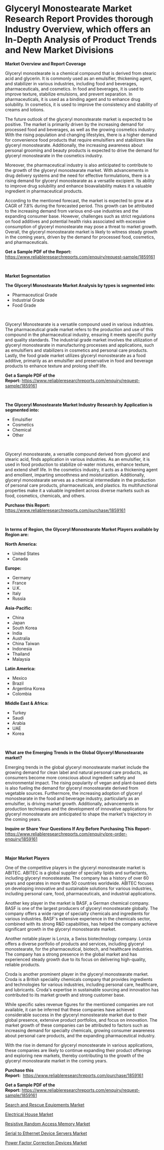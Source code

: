 <p><h1>Glyceryl Monostearate Market Research Report Provides thorough Industry Overview, which offers an In-Depth Analysis of Product Trends and New Market Divisions</h1></p><p><strong>Market Overview and Report Coverage</strong></p>
<p><p>Glyceryl monostearate is a chemical compound that is derived from stearic acid and glycerin. It is commonly used as an emulsifier, thickening agent, and stabilizer in various industries, including food and beverages, pharmaceuticals, and cosmetics. In food and beverages, it is used to improve texture, stabilize emulsions, and prevent separation. In pharmaceuticals, it is used as a binding agent and to enhance drug solubility. In cosmetics, it is used to improve the consistency and stability of creams and lotions.</p><p>The future outlook of the glyceryl monostearate market is expected to be positive. The market is primarily driven by the increasing demand for processed food and beverages, as well as the growing cosmetics industry. With the rising population and changing lifestyles, there is a higher demand for convenience food products that require emulsifiers and stabilizers like glyceryl monostearate. Additionally, the increasing awareness about personal grooming and beauty products is expected to drive the demand for glyceryl monostearate in the cosmetics industry.</p><p>Moreover, the pharmaceutical industry is also anticipated to contribute to the growth of the glyceryl monostearate market. With advancements in drug delivery systems and the need for effective formulations, there is a rising demand for glyceryl monostearate as a versatile excipient. Its ability to improve drug solubility and enhance bioavailability makes it a valuable ingredient in pharmaceutical products.</p><p>According to the mentioned forecast, the market is expected to grow at a CAGR of 7.8% during the forecasted period. This growth can be attributed to the increasing demand from various end-use industries and the expanding consumer base. However, challenges such as strict regulations on food additives and potential health risks associated with excessive consumption of glyceryl monostearate may pose a threat to market growth. Overall, the glyceryl monostearate market is likely to witness steady growth in the coming years, driven by the demand for processed food, cosmetics, and pharmaceuticals.</p></p>
<p><strong>Get a Sample PDF of the Report:</strong> <a href="https://www.reliableresearchreports.com/enquiry/request-sample/1859161">https://www.reliableresearchreports.com/enquiry/request-sample/1859161</a></p>
<p>&nbsp;</p>
<p><strong>Market Segmentation</strong></p>
<p><strong>The Glyceryl Monostearate Market Analysis by types is segmented into:</strong></p>
<p><ul><li>Pharmaceutical Grade</li><li>Industrial Grade</li><li>Food Grade</li></ul></p>
<p>&nbsp;</p>
<p><p>Glyceryl Monostearate is a versatile compound used in various industries. The pharmaceutical grade market refers to the production and use of this compound in the pharmaceutical industry, ensuring it meets specific purity and quality standards. The industrial grade market involves the utilization of glyceryl monostearate in manufacturing processes and applications, such as emulsifiers and stabilizers in cosmetics and personal care products. Lastly, the food grade market utilizes glyceryl monostearate as a food additive, primarily as an emulsifier and preservative in food and beverage products to enhance texture and prolong shelf life.</p></p>
<p><strong>Get a Sample PDF of the Report:</strong>&nbsp;<a href="https://www.reliableresearchreports.com/enquiry/request-sample/1859161">https://www.reliableresearchreports.com/enquiry/request-sample/1859161</a></p>
<p>&nbsp;</p>
<p><strong>The Glyceryl Monostearate Market Industry Research by Application is segmented into:</strong></p>
<p><ul><li>Emulsifier</li><li>Cosmetics</li><li>Chemical</li><li>Other</li></ul></p>
<p>&nbsp;</p>
<p><p>Glyceryl monostearate, a versatile compound derived from glycerol and stearic acid, finds application in various industries. As an emulsifier, it is used in food production to stabilize oil-water mixtures, enhance texture, and extend shelf life. In the cosmetics industry, it acts as a thickening agent and emollient, imparting smoothness and moisturization. Additionally, glyceryl monostearate serves as a chemical intermediate in the production of personal care products, pharmaceuticals, and plastics. Its multifunctional properties make it a valuable ingredient across diverse markets such as food, cosmetics, chemicals, and others.</p></p>
<p><strong>Purchase this Report:</strong>&nbsp; <a href="https://www.reliableresearchreports.com/purchase/1859161">https://www.reliableresearchreports.com/purchase/1859161</a></p>
<p>&nbsp;</p>
<p><strong>In terms of Region, the Glyceryl Monostearate Market Players available by Region are:</strong></p>
<p>
    <p> <strong> North America: </strong>
        <ul>
            <li>United States</li>
            <li>Canada</li>
        </ul>
        </p> 
    <p> <strong> Europe: </strong>
        <ul>
            <li>Germany</li>
            <li>France</li>
            <li>U.K.</li>
            <li>Italy</li>
            <li>Russia</li>
        </ul>
        </p> 
    <p> <strong> Asia-Pacific: </strong>
        <ul>
            <li>China</li>
            <li>Japan</li>
            <li>South Korea</li>
            <li>India</li>
            <li>Australia</li>
            <li>China Taiwan</li>
            <li>Indonesia</li>
            <li>Thailand</li>
            <li>Malaysia</li>
        </ul>
        </p> 
    <p> <strong> Latin America: </strong>
        <ul>
            <li>Mexico</li>
            <li>Brazil</li>
            <li>Argentina Korea</li>
            <li>Colombia</li>
        </ul>
        </p> 
    <p> <strong> Middle East & Africa: </strong>
        <ul>
            <li>Turkey</li>
            <li>Saudi</li>
            <li>Arabia</li>
            <li>UAE</li>
            <li>Korea</li>
        </ul>
    </p>
    </p>
<p>&nbsp;</p>
<p><strong>What are the Emerging Trends in the Global Glyceryl Monostearate market?</strong></p>
<p><p>Emerging trends in the global glyceryl monostearate market include the growing demand for clean label and natural personal care products, as consumers become more conscious about ingredient safety and environmental impact. The rising popularity of vegan and plant-based diets is also fueling the demand for glyceryl monostearate derived from vegetable sources. Furthermore, the increasing adoption of glyceryl monostearate in the food and beverage industry, particularly as an emulsifier, is driving market growth. Additionally, advancements in production techniques and the development of innovative applications for glyceryl monostearate are anticipated to shape the market's trajectory in the coming years.</p></p>
<p><strong>Inquire or Share Your Questions If Any Before Purchasing This Report</strong>- <a href="https://www.reliableresearchreports.com/enquiry/pre-order-enquiry/1859161">https://www.reliableresearchreports.com/enquiry/pre-order-enquiry/1859161</a></p>
<p>&nbsp;</p>
<p><strong>Major Market Players</strong></p>
<p><p>One of the competitive players in the glyceryl monostearate market is ABITEC. ABITEC is a global supplier of specialty lipids and surfactants, including glyceryl monostearate. The company has a history of over 60 years and operates in more than 50 countries worldwide. ABITEC focuses on developing innovative and sustainable solutions for various industries, including personal care, food, pharmaceuticals, and industrial applications. </p><p>Another key player in the market is BASF, a German chemical company. BASF is one of the largest producers of glyceryl monostearate globally. The company offers a wide range of specialty chemicals and ingredients for various industries. BASF's extensive experience in the chemicals sector, combined with its strong R&D capabilities, has helped the company achieve significant growth in the glyceryl monostearate market.</p><p>Another notable player is Lonza, a Swiss biotechnology company. Lonza offers a diverse portfolio of products and services, including glyceryl monostearate, for the pharmaceutical, biotech, and healthcare industries. The company has a strong presence in the global market and has experienced steady growth due to its focus on delivering high-quality, reliable products.</p><p>Croda is another prominent player in the glyceryl monostearate market. Croda is a British speciality chemicals company that provides ingredients and technologies for various industries, including personal care, healthcare, and lubricants. Croda's expertise in sustainable sourcing and innovation has contributed to its market growth and strong customer base.</p><p>While specific sales revenue figures for the mentioned companies are not available, it can be inferred that these companies have achieved considerable success in the glyceryl monostearate market due to their global presence, extensive product portfolios, and focus on innovation. The market growth of these companies can be attributed to factors such as increasing demand for specialty chemicals, growing consumer awareness about personal care products, and the expanding pharmaceutical industry.</p><p>With the rise in demand for glyceryl monostearate in various applications, these companies are likely to continue expanding their product offerings and exploring new markets, thereby contributing to the growth of the glyceryl monostearate market in the coming years.</p></p>
<p><strong>Purchase this Report:</strong>&nbsp;&nbsp;<a href="https://www.reliableresearchreports.com/purchase/1859161">https://www.reliableresearchreports.com/purchase/1859161</a></p>
<p></p>
<p><strong>Get a Sample PDF of the Report:</strong>&nbsp;<a href="https://www.reliableresearchreports.com/enquiry/request-sample/1859161">https://www.reliableresearchreports.com/enquiry/request-sample/1859161</a></p>
<p><p><a href="https://medium.com/@juansmith1961/search-and-rescue-equipments-market-competitive-analysis-market-trends-and-forecast-to-2030-ccdb783c0e32">Search and Rescue Equipments Market</a></p><p><a href="https://medium.com/@laurenglover76/electrical-house-market-size-cagr-trends-2024-2030-31d4f60946bb">Electrical House Market</a></p><p><a href="https://medium.com/@ssantosh15121999/resistive-random-access-memory-market-size-cagr-trends-2024-2030-5c88abb69097">Resistive Random Access Memory Market</a></p><p><a href="https://medium.com/@melissahaag/serial-to-ethernet-device-servers-market-analysis-its-cagr-market-segmentation-and-global-babc514da0a7">Serial to Ethernet Device Servers Market</a></p><p><a href="https://medium.com/@brandonramos59/power-factor-correction-devices-market-insight-market-trends-growth-forecasted-from-2023-to-2030-d2d9306f8e19">Power Factor Correction Devices Market</a></p></p>